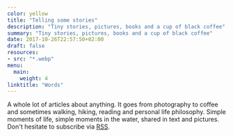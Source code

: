 ```yaml
---
color: yellow
title: "Telling some stories"
description: "Tiny stories, pictures, books and a cup of black coffee"
summary: "Tiny stories, pictures, books and a cup of black coffee"
date: 2017-10-26T22:57:50+02:00
draft: false
resources:
- src: "*.webp"
menu:
  main:
    weight: 4
linktitle: "Words"
---
```


A whole lot of articles about anything. It goes from photography to coffee and sometimes walking, hiking, reading and personal life philosophy. Simple moments of life, simple moments in the water, shared in text and pictures. Don't hesitate to subscribe via [RSS](/en/index.xml).

